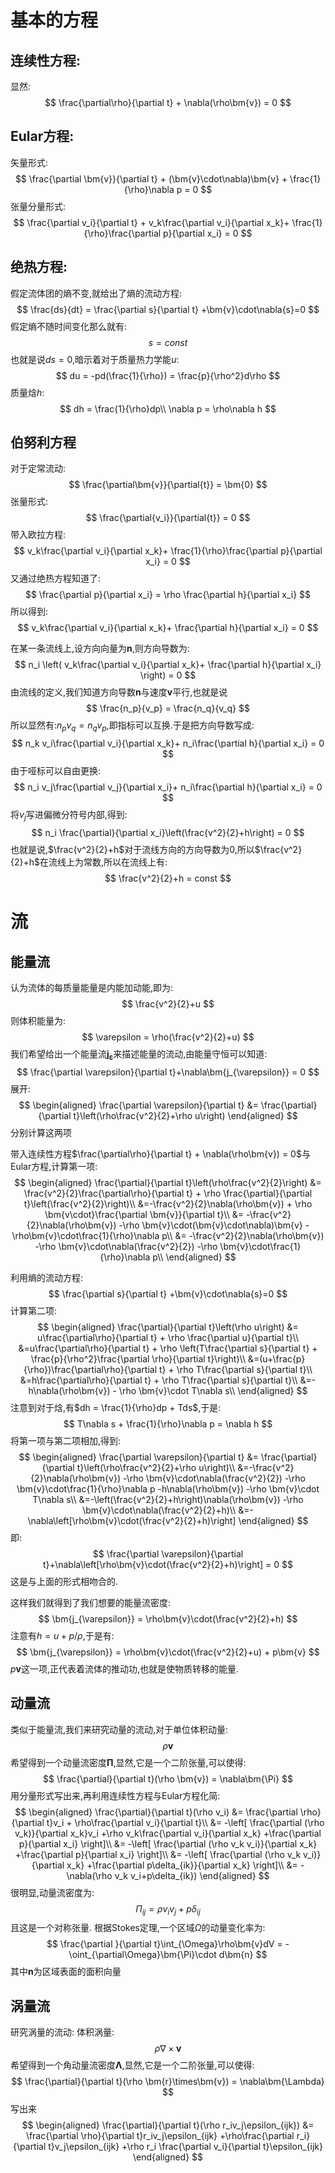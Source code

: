 # 基本的方程
## 连续性方程:
显然:
$$
\frac{\partial\rho}{\partial t} + \nabla(\rho\bm{v}) = 0
$$
## Eular方程:
矢量形式:
$$
\frac{\partial \bm{v}}{\partial t} + (\bm{v}\cdot\nabla)\bm{v} + 
\frac{1}{\rho}\nabla p = 0
$$
张量分量形式:
$$
\frac{\partial v_i}{\partial t} + v_k\frac{\partial v_i}{\partial x_k}+ 
\frac{1}{\rho}\frac{\partial p}{\partial x_i} = 0
$$
## 绝热方程:
假定流体团的熵不变,就给出了熵的流动方程:
$$
\frac{ds}{dt} = \frac{\partial s}{\partial t} +\bm{v}\cdot\nabla{s}=0 
$$
假定熵不随时间变化那么就有:
$$
s= const
$$
也就是说$ds = 0$,暗示着对于质量热力学能$u$:
$$
du = -pd(\frac{1}{\rho}) = \frac{p}{\rho^2}d\rho
$$
质量焓$h$:
$$
dh = \frac{1}{\rho}dp\\
\nabla p = \rho\nabla h
$$
## 伯努利方程
对于定常流动:
$$
\frac{\partial\bm{v}}{\partial{t}} = \bm{0}
$$
张量形式:
$$
\frac{\partial{v_i}}{\partial{t}} = 0
$$
带入欧拉方程:
$$
v_k\frac{\partial v_i}{\partial x_k}+ 
\frac{1}{\rho}\frac{\partial p}{\partial x_i} = 0
$$
又通过绝热方程知道了:
$$
\frac{\partial p}{\partial x_i} = \rho \frac{\partial h}{\partial x_i} 
$$
所以得到:
$$
v_k\frac{\partial v_i}{\partial x_k}+ 
\frac{\partial h}{\partial x_i} = 0
$$
<div style='display: none'>
变换形式得到:
$$
    (\bm{v}\cdot\nabla)v+\nabla h = \bm{0}
$$
在笛卡尔坐标系下,上下标可以互换,于是有:
$$
\begin{aligned}
    \bm{v}\times(\nabla\times\bm{v}) &= v^{p}(\partial_i v_j \epsilon^{ijk})\epsilon_{pkq}\bm{g^q}\\
    &=v^{p}(\partial_i v_j) \delta^{kij}_{kqp}\bm{g^q}\\
    &=v^{p}(\partial_i v_j) (\delta^{i}_{q}\delta^{j}_{p} - \delta^{i}_{p}\delta^{j}_{q})\bm{g^q}\\
    &=v^{p}(\partial_q v_p - \partial_p v_q)\bm{g^q}\\
    &=(\frac{1}{2}\partial_q v_p^2 - v^p\partial_p v_q)\bm{g^q}\\
    &=(\frac{1}{2}\frac{\partial v^2}{\partial x_i} - v_k\frac{\partial v_i}{\partial x_k})\bm{g^i}\\
\end{aligned}
$$
即为:
$$
(\bm{v}\cdot\nabla)v = -\bm{v}\times(\nabla\times\bm{v}) + \frac{1}{2}\nabla{v^2}
$$
于是得到Eular方程的另外一种写法:
$$
-\bm{v}\times(\nabla\times\bm{v}) + \nabla\left(\frac{1}{2}{v^2}+h\right) = \bm{0}
$$
</div>

在某一条流线上,设方向向量为$\bm{n}$,则方向导数为:
$$
n_i
\left(
    v_k\frac{\partial v_i}{\partial x_k}+ 
    \frac{\partial h}{\partial x_i}
\right) 
= 0
$$
由流线的定义,我们知道方向导数$\bm{n}$与速度$\bm{v}$平行,也就是说
$$
\frac{n_p}{v_p} = \frac{n_q}{v_q}
$$
所以显然有:${n_p}{v_q} = {n_q}{v_p}$,即指标可以互换.于是把方向导数写成:
$$
n_k v_i\frac{\partial v_i}{\partial x_k}+ 
    n_i\frac{\partial h}{\partial x_i}
= 0
$$
由于哑标可以自由更换:
$$
n_i v_j\frac{\partial v_j}{\partial x_i}+ 
    n_i\frac{\partial h}{\partial x_i}
= 0
$$
将$v_j$写进偏微分符号内部,得到:
$$
n_i \frac{\partial}{\partial x_i}\left(\frac{v^2}{2}+h\right)
= 0
$$
也就是说,$\frac{v^2}{2}+h$对于流线方向的方向导数为0,所以$\frac{v^2}{2}+h$在流线上为常数,所以在流线上有:
$$
\frac{v^2}{2}+h = const
$$
# 流
## 能量流
认为流体的每质量能量是内能加动能,即为:
$$
\frac{v^2}{2}+u
$$
则体积能量为:
$$
\varepsilon = \rho(\frac{v^2}{2}+u)
$$
我们希望给出一个能量流$\bm{j_{\varepsilon}}$来描述能量的流动,由能量守恒可以知道:
$$
\frac{\partial \varepsilon}{\partial t}+\nabla\bm{j_{\varepsilon}} = 0
$$
展开:
$$
\begin{aligned}
    \frac{\partial \varepsilon}{\partial t} 
    &= \frac{\partial}{\partial t}\left(\rho\frac{v^2}{2}+\rho u\right)
\end{aligned}
$$
分别计算这两项

带入连续性方程$\frac{\partial\rho}{\partial t} + \nabla(\rho\bm{v}) = 0$与Eular方程,计算第一项:
$$
\begin{aligned}
    \frac{\partial}{\partial t}\left(\rho\frac{v^2}{2}\right)
    &= \frac{v^2}{2}\frac{\partial\rho}{\partial t} + \rho \frac{\partial}{\partial t}\left(\frac{v^2}{2}\right)\\
    &=-\frac{v^2}{2}\nabla(\rho\bm{v}) + \rho \bm{v\cdot}\frac{\partial \bm{v}}{\partial t}\\
    &=
        -\frac{v^2}{2}\nabla(\rho\bm{v})
        -\rho \bm{v}\cdot(\bm{v}\cdot\nabla)\bm{v}
        -\rho\bm{v}\cdot\frac{1}{\rho}\nabla p\\
    &=
        -\frac{v^2}{2}\nabla(\rho\bm{v})
        -\rho \bm{v}\cdot\nabla(\frac{v^2}{2})
        -\rho \bm{v}\cdot\frac{1}{\rho}\nabla p\\
\end{aligned}
$$

利用熵的流动方程:
$$
\frac{\partial s}{\partial t} +\bm{v}\cdot\nabla{s}=0 
$$
计算第二项:
$$
\begin{aligned}
    \frac{\partial}{\partial t}\left(\rho u\right)
    &= u\frac{\partial\rho}{\partial t} + \rho \frac{\partial u}{\partial t}\\
    &=u\frac{\partial\rho}{\partial t} + \rho \left(T\frac{\partial s}{\partial t} + \frac{p}{\rho^2}\frac{\partial \rho}{\partial t}\right)\\
    &=(u+\frac{p}{\rho})\frac{\partial\rho}{\partial t} + \rho T\frac{\partial s}{\partial t}\\
    &=h\frac{\partial\rho}{\partial t} + \rho T\frac{\partial s}{\partial t}\\
    &=-h\nabla(\rho\bm{v}) - \rho \bm{v}\cdot T\nabla s\\
\end{aligned}
$$
注意到对于焓,有$dh = \frac{1}{\rho}dp + Tds$,于是:
$$
T\nabla s + \frac{1}{\rho}\nabla p = \nabla h
$$
将第一项与第二项相加,得到:
$$
\begin{aligned}
    \frac{\partial \varepsilon}{\partial t} 
    &= \frac{\partial}{\partial t}\left(\rho\frac{v^2}{2}+\rho u\right)\\
    &=-\frac{v^2}{2}\nabla(\rho\bm{v})
        -\rho \bm{v}\cdot\nabla(\frac{v^2}{2})
        -\rho \bm{v}\cdot\frac{1}{\rho}\nabla p
        -h\nabla(\rho\bm{v})
        -\rho \bm{v}\cdot T\nabla s\\
    &=-\left(\frac{v^2}{2}+h\right)\nabla(\rho\bm{v})
        -\rho \bm{v}\cdot\nabla(\frac{v^2}{2}+h)\\
    &=-\nabla\left[\rho\bm{v}\cdot(\frac{v^2}{2}+h)\right]
\end{aligned}
$$
即:
$$
\frac{\partial \varepsilon}{\partial t}+\nabla\left[\rho\bm{v}\cdot(\frac{v^2}{2}+h)\right] = 0
$$
这是与上面的形式相吻合的.

这样我们就得到了我们想要的能量流密度:
$$
\bm{j_{\varepsilon}} = \rho\bm{v}\cdot(\frac{v^2}{2}+h)
$$
注意有$h = u + p/\rho$,于是有:
$$
\bm{j_{\varepsilon}} = \rho\bm{v}\cdot(\frac{v^2}{2}+u) + p\bm{v}
$$
$p\bm{v}$这一项,正代表着流体的推动功,也就是使物质转移的能量.

## 动量流
类似于能量流,我们来研究动量的流动,对于单位体积动量:
$$
\rho\bm{v}
$$
希望得到一个动量流密度$\bm{\Pi}$,显然,它是一个二阶张量,可以使得:
$$
\frac{\partial}{\partial t}(\rho \bm{v}) = \nabla\bm{\Pi}
$$
用分量形式写出来,再利用连续性方程与Eular方程化简:
$$
\begin{aligned}
    \frac{\partial}{\partial t}(\rho v_i) 
    &= \frac{\partial \rho}{\partial t}v_i + \rho\frac{\partial v_i}{\partial t}\\
    &= 
    -\left[
        \frac{\partial (\rho v_k)}{\partial x_k}v_i
        +\rho v_k\frac{\partial v_i}{\partial x_k}
        +\frac{\partial p}{\partial x_i}
    \right]\\
    &= 
    -\left[
        \frac{\partial (\rho v_k v_i)}{\partial x_k}
        +\frac{\partial p}{\partial x_i}
    \right]\\
    &= 
    -\left[
        \frac{\partial (\rho v_k v_i)}{\partial x_k}
        +\frac{\partial p\delta_{ik}}{\partial x_k}
    \right]\\
    &= 
    -\nabla(\rho v_k v_i+p\delta_{ik})
\end{aligned}
$$
很明显,动量流密度为:
$$
\Pi_{ij} = \rho v_i v_j+p\delta_{ij}
$$
且这是一个对称张量.
根据Stokes定理,一个区域$\Omega$的动量变化率为:
$$
\frac{\partial }{\partial t}\int_{\Omega}\rho\bm{v}dV 
= -\oint_{\partial\Omega}\bm{\Pi}\cdot d\bm{n}
$$
其中$\bm{n}$为区域表面的面积向量

## 涡量流
研究涡量的流动:
体积涡量:
$$
\rho \nabla \times\bm{v}
$$
希望得到一个角动量流密度$\bm{\Lambda}$,显然,它是一个二阶张量,可以使得:
$$
\frac{\partial}{\partial t}(\rho \bm{r}\times\bm{v}) = \nabla\bm{\Lambda}
$$
写出来
$$
\begin{aligned}
    \frac{\partial}{\partial t}(\rho r_iv_j\epsilon_{ijk}) 
    &= \frac{\partial \rho}{\partial t}r_iv_j\epsilon_{ijk}
    +\rho\frac{\partial r_i}{\partial t}v_j\epsilon_{ijk}
    +\rho r_i \frac{\partial v_i}{\partial t}\epsilon_{ijk}
\end{aligned}
$$
